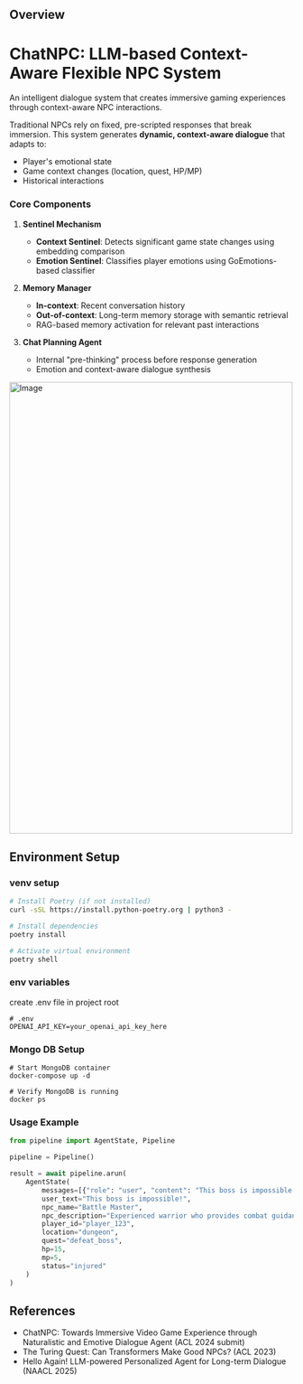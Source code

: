 ## Overview

# ChatNPC: LLM-based Context-Aware Flexible NPC System
An intelligent dialogue system that creates immersive gaming experiences through context-aware NPC interactions.

Traditional NPCs rely on fixed, pre-scripted responses that break immersion. This system generates **dynamic, context-aware dialogue** that adapts to:
- Player's emotional state
- Game context changes (location, quest, HP/MP)
- Historical interactions

### Core Components

1. **Sentinel Mechanism**
   - **Context Sentinel**: Detects significant game state changes using embedding comparison
   - **Emotion Sentinel**: Classifies player emotions using GoEmotions-based classifier

2. **Memory Manager**
   - **In-context**: Recent conversation history
   - **Out-of-context**: Long-term memory storage with semantic retrieval
   - RAG-based memory activation for relevant past interactions

3. **Chat Planning Agent**
   - Internal "pre-thinking" process before response generation
   - Emotion and context-aware dialogue synthesis


<img width="502" height="800" alt="Image" src="https://github.com/user-attachments/assets/8acb2953-9bf1-4a9d-95ed-7a99fefbf211" />

## Environment Setup

### venv setup
```bash
# Install Poetry (if not installed)
curl -sSL https://install.python-poetry.org | python3 -

# Install dependencies
poetry install

# Activate virtual environment
poetry shell
```

### env variables
create .env file in project root
```shell
# .env
OPENAI_API_KEY=your_openai_api_key_here
```

### Mongo DB Setup

```shell
# Start MongoDB container
docker-compose up -d

# Verify MongoDB is running
docker ps
```



### Usage Example

```python
from pipeline import AgentState, Pipeline

pipeline = Pipeline()

result = await pipeline.arun(
    AgentState(
        messages=[{"role": "user", "content": "This boss is impossible!"}],
        user_text="This boss is impossible!",
        npc_name="Battle Master",
        npc_description="Experienced warrior who provides combat guidance",
        player_id="player_123",
        location="dungeon",
        quest="defeat_boss",
        hp=15,
        mp=5,
        status="injured"
    )
)

```


## References

- ChatNPC: Towards Immersive Video Game Experience through Naturalistic and Emotive Dialogue Agent (ACL 2024 submit)
- The Turing Quest: Can Transformers Make Good NPCs? (ACL 2023)
- Hello Again! LLM-powered Personalized Agent for Long-term Dialogue (NAACL 2025)
